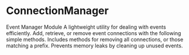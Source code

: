 # ConnectionManager
Event Manager Module A lightweight utility for dealing with events efficiently.  Add, retrieve, or remove event connections with the following simple methods. Includes methods for removing all connections, or those matching a prefix. Prevents memory leaks by cleaning up unused events.
